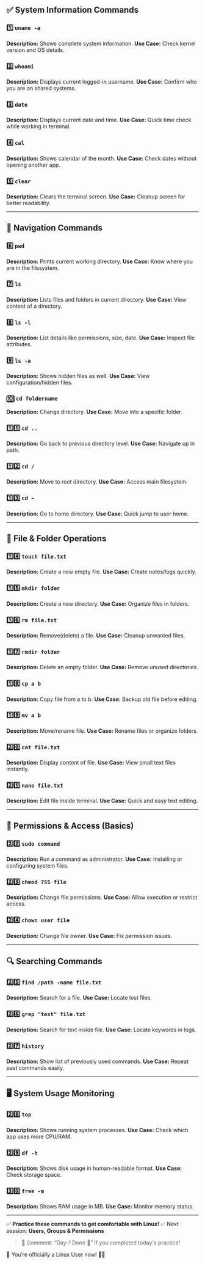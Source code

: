 



## ✅ System Information Commands

### 1️⃣ `uname -a`

**Description:** Shows complete system information.
**Use Case:** Check kernel version and OS details.

### 2️⃣ `whoami`

**Description:** Displays current logged-in username.
**Use Case:** Confirm who you are on shared systems.

### 3️⃣ `date`

**Description:** Displays current date and time.
**Use Case:** Quick time check while working in terminal.

### 4️⃣ `cal`

**Description:** Shows calendar of the month.
**Use Case:** Check dates without opening another app.

### 5️⃣ `clear`

**Description:** Clears the terminal screen.
**Use Case:** Cleanup screen for better readability.

---

## 📂 Navigation Commands

### 6️⃣ `pwd`

**Description:** Prints current working directory.
**Use Case:** Know where you are in the filesystem.

### 7️⃣ `ls`

**Description:** Lists files and folders in current directory.
**Use Case:** View content of a directory.

### 8️⃣ `ls -l`

**Description:** List details like permissions, size, date.
**Use Case:** Inspect file attributes.

### 9️⃣ `ls -a`

**Description:** Shows hidden files as well.
**Use Case:** View configuration/hidden files.

### 🔟 `cd foldername`

**Description:** Change directory.
**Use Case:** Move into a specific folder.

### 1️⃣1️⃣ `cd ..`

**Description:** Go back to previous directory level.
**Use Case:** Navigate up in path.

### 1️⃣2️⃣ `cd /`

**Description:** Move to root directory.
**Use Case:** Access main filesystem.

### 1️⃣3️⃣ `cd ~`

**Description:** Go to home directory.
**Use Case:** Quick jump to user home.

---

## 📄 File & Folder Operations

### 1️⃣4️⃣ `touch file.txt`

**Description:** Create a new empty file.
**Use Case:** Create notes/logs quickly.

### 1️⃣5️⃣ `mkdir folder`

**Description:** Create a new directory.
**Use Case:** Organize files in folders.

### 1️⃣6️⃣ `rm file.txt`

**Description:** Remove(delete) a file.
**Use Case:** Cleanup unwanted files.

### 1️⃣7️⃣ `rmdir folder`

**Description:** Delete an empty folder.
**Use Case:** Remove unused directories.

### 1️⃣8️⃣ `cp a b`

**Description:** Copy file from a to b.
**Use Case:** Backup old file before editing.

### 1️⃣9️⃣ `mv a b`

**Description:** Move/rename file.
**Use Case:** Rename files or organize folders.

### 2️⃣0️⃣ `cat file.txt`

**Description:** Display content of file.
**Use Case:** View small text files instantly.

### 2️⃣1️⃣ `nano file.txt`

**Description:** Edit file inside terminal.
**Use Case:** Quick and easy text editing.

---

## 🔐 Permissions & Access (Basics)

### 2️⃣2️⃣ `sudo command`

**Description:** Run a command as administrator.
**Use Case:** Installing or configuring system files.

### 2️⃣3️⃣ `chmod 755 file`

**Description:** Change file permissions.
**Use Case:** Allow execution or restrict access.

### 2️⃣4️⃣ `chown user file`

**Description:** Change file owner.
**Use Case:** Fix permission issues.

---

## 🔍 Searching Commands

### 2️⃣5️⃣ `find /path -name file.txt`

**Description:** Search for a file.
**Use Case:** Locate lost files.

### 2️⃣6️⃣ `grep "text" file.txt`

**Description:** Search for text inside file.
**Use Case:** Locate keywords in logs.

### 2️⃣7️⃣ `history`

**Description:** Show list of previously used commands.
**Use Case:** Repeat past commands easily.

---

## 🖥️ System Usage Monitoring

### 2️⃣8️⃣ `top`

**Description:** Shows running system processes.
**Use Case:** Check which app uses more CPU/RAM.

### 2️⃣9️⃣ `df -h`

**Description:** Shows disk usage in human-readable format.
**Use Case:** Check storage space.

### 3️⃣0️⃣ `free -m`

**Description:** Shows RAM usage in MB.
**Use Case:** Monitor memory status.

---

✅ **Practice these commands to get comfortable with Linux!**
✅ Next session: **Users, Groups & Permissions**

> 💬 Comment: “Day-1 Done 💪” if you completed today's practice!

🎯 You’re officially a Linux User now! 🚀🐧
